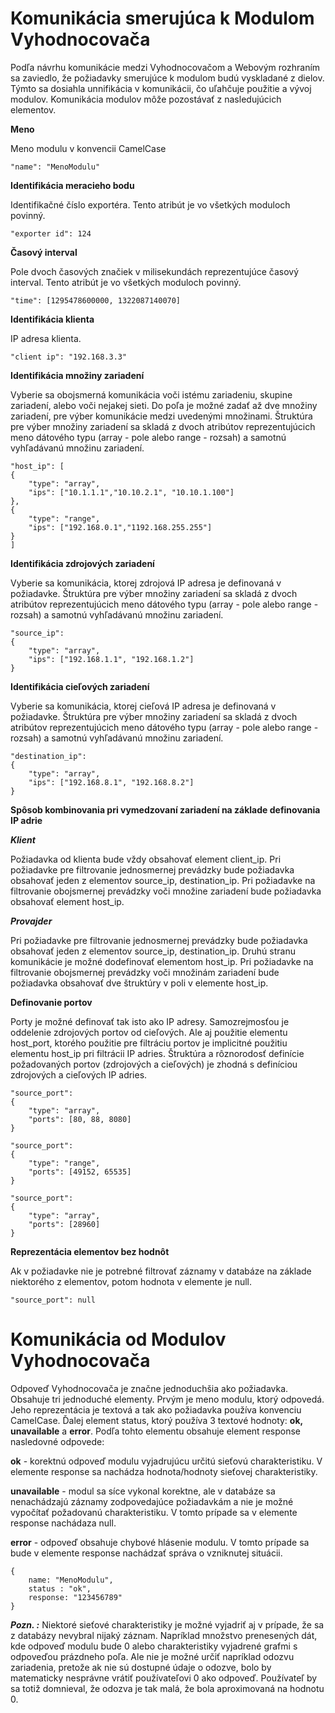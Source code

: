 Komunikácia smerujúca k Modulom Vyhodnocovača
===================

Podľa návrhu komunikácie medzi Vyhodnocovačom a Webovým rozhraním sa zaviedlo, že požiadavky smerujúce k modulom budú vyskladané z dielov. Týmto sa dosiahla unnifikácia v komunikácii, čo uľahčuje použitie a vývoj modulov. Komunikácia modulov môže pozostávať z nasledujúcich elementov.

**Meno**

Meno modulu v konvencii CamelCase
	
	"name": "MenoModulu"

**Identifikácia meracieho bodu**

Identifikačné číslo exportéra. Tento atribút je vo všetkých moduloch povinný.

	"exporter id": 124

**Časový interval**

Pole dvoch časových značiek v milisekundách reprezentujúce časový interval. Tento atribút je vo všetkých moduloch povinný.

	"time": [1295478600000, 1322087140070]

**Identifikácia klienta**

IP adresa klienta.

	"client ip": "192.168.3.3"

**Identifikácia množiny zariadení**

Vyberie sa obojsmerná komunikácia voči istému zariadeniu, skupine zariadení, alebo voči nejakej sieti. Do poľa je možné zadať až dve množiny zariadení, pre výber komunikácie medzi uvedenými množinami. Štruktúra pre výber množiny zariadení sa skladá z dvoch atribútov reprezentujúcich meno dátového typu (array - pole alebo range - rozsah) a samotnú vyhľadávanú množinu zariadení.

	"host_ip": [
	{
        "type": "array",
        "ips": ["10.1.1.1","10.10.2.1", "10.10.1.100"]
	},
	{ 
        "type": "range",
        "ips": ["192.168.0.1","1192.168.255.255"]
	}
	]

**Identifikácia zdrojových zariadení**

Vyberie sa komunikácia, ktorej zdrojová IP adresa je definovaná v požiadavke. Štruktúra pre výber množiny zariadení sa skladá z dvoch atribútov reprezentujúcich meno dátového typu (array - pole alebo range - rozsah) a samotnú vyhľadávanú množinu zariadení.

	"source_ip": 
	{
        "type": "array",
		"ips": ["192.168.1.1", "192.168.1.2"]
	}

**Identifikácia cieľových zariadení**

Vyberie sa komunikácia, ktorej cieľová IP adresa je definovaná v požiadavke. Štruktúra pre výber množiny zariadení sa skladá z dvoch atribútov reprezentujúcich meno dátového typu (array - pole alebo range - rozsah) a samotnú vyhľadávanú množinu zariadení.

	"destination_ip": 
	{
        "type": "array",
        "ips": ["192.168.8.1", "192.168.8.2"]
	}

**Spôsob kombinovania pri vymedzovaní zariadení na základe definovania IP adrie**

***Klient***

Požiadavka od klienta bude vždy obsahovať element client_ip. Pri požiadavke pre filtrovanie jednosmernej prevádzky bude požiadavka obsahovať jeden z elementov source_ip, destination_ip. Pri požiadavke na filtrovanie obojsmernej prevádzky voči množine zariadení bude požiadavka obsahovať element host_ip.

***Provajder*** 

Pri požiadavke pre filtrovanie jednosmernej prevádzky bude požiadavka obsahovať jeden z elementov source_ip, destination_ip. Druhú stranu komunikácie je možné dodefinovať elementom host_ip. Pri požiadavke na filtrovanie obojsmernej prevádzky voči množinám zariadení bude požiadavka obsahovať dve štruktúry v poli v elemente host_ip.

**Definovanie portov**

Porty je možné definovať tak isto ako IP adresy. Samozrejmosťou je oddelenie zdrojových portov od cieľových. Ale aj použitie elementu host_port, ktorého použitie pre filtráciu portov je implicitné použitiu elementu host_ip pri filtrácii IP adries. Štruktúra a rôznorodosť definície požadovaných portov (zdrojových a cieľových) je zhodná s definíciou zdrojových a cieľových IP adries.

	"source_port":
	{
        "type": "array",
        "ports": [80, 88, 8080]
	}

	"source_port":
	{
        "type": "range",
        "ports": [49152, 65535]
	}

	"source_port":
	{
        "type": "array",
        "ports": [28960]
	}

**Reprezentácia elementov bez hodnôt**

Ak v požiadavke nie je potrebné filtrovať záznamy v databáze na základe niektorého z elementov, potom hodnota v elemente je null.

	"source_port": null




Komunikácia od Modulov Vyhodnocovača
===================

Odpoveď Vyhodnocovača je značne jednoduchšia ako požiadavka. Obsahuje tri jednoduché elementy. Prvým je meno modulu, ktorý odpovedá. Jeho reprezentácia je textová a tak ako požiadavka používa konvenciu CamelCase. Ďalej element status, ktorý používa 3 textové hodnoty: **ok, unavailable** a **error**. Podľa tohto elementu obsahuje element response nasledovné odpovede:

**ok** - korektnú odpoveď modulu vyjadrujúcu určitú sieťovú charakteristiku. V elemente response sa nachádza hodnota/hodnoty sieťovej charakteristiky.

**unavailable** - modul sa síce vykonal korektne, ale v databáze sa nenachádzajú záznamy zodpovedajúce požiadavkám a nie je možné vypočítať požadovanú charakteristiku. V tomto prípade sa v elemente response nachádaza null.

**error** - odpoveď obsahuje chybové hlásenie modulu. V tomto prípade sa bude v elemente response nachádzať správa o vzniknutej situácii. 

	{
        name: "MenoModulu",
        status : "ok",
        response: "123456789"
	}

***Pozn. :***
Niektoré sieťové charakteristiky je možné vyjadriť aj v prípade, že sa z databázy nevybral nijaký záznam. Napríklad množstvo prenesených dát, kde odpoveď modulu bude 0 alebo charakteristiky vyjadrené grafmi s odpoveďou prázdneho poľa. Ale nie je možné určiť napríklad odozvu zariadenia, pretože ak nie sú dostupné údaje o odozve, bolo by matematicky nesprávne vrátiť používateľovi 0 ako odpoveď. Používateľ by sa totiž domnieval, že odozva je tak malá, že bola aproximovaná na hodnotu 0. 